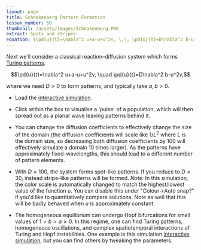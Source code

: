 ```yaml
---
layout: page
title: Schnakenberg Pattern Formation
lesson_number: 50
thumbnail: /assets/images/Schnakenberg.PNG
extract: Spots and stripes
equation: $\pd{u}{t}=\nabla^2 u+a-u+u^2v, \,\, \pd{u}{t}=D\nabla^2 b-u^2v,$
---
```

Next we'll consider a classical reaction–diffusion system which forms [Turing patterns](https://en.wikipedia.org/wiki/Turing_pattern). 

$$\pd{u}{t}=\nabla^2 u+a-u+u^2v, \quad \pd{u}{t}=D\nabla^2 b-u^2v,$$

where we need $D>0$ to form patterns, and typically take $a,b>0$.

* Load the [interactive simulation](/sim/?preset=Schnakenberg). 

* Click within the box to visualise a 'pulse' of a population, which will then spread out as a planar wave leaving patterns behind it. 

* You can change the diffusion coefficients to effectively change the size of the domain (the diffusion coefficients will scale like $1/L^2$ where $L$ is the domain size, so decreasing both diffusion coefficients by $100$ will effectively simulate a domain $10$ times larger). As the patterns have approximately fixed-wavelengths, this should lead to a different number of pattern elements.

* With $D=100$, the system forms spot-like patterns. If you reduce to $D=30$, instead stripe-like patterns will be formed. *Note:* In this simulation, the color scale is automatically changed to match the highest/lowest value of the function $u$. You can disable this under "Colour->Auto snap?" if you'd like to quantitatively compare solutions. Note as well that this will be badly behaved when $u$ is approximately constant.

* The homogeneous equilibrium can undergo Hopf bifurcations for small values of $1 > b > a \geq 0$. In this regime, one can find Turing patterns, homogeneous oscillations, and complex spatiotemporal interactions of Turing and Hopf instabilities. One example is this simulation [interactive simulation](/sim/?preset=SchnakenbergHopf), but you can find others by tweaking the parameters.
